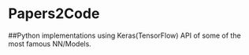 # Papers2Code

##Python implementations using Keras(TensorFlow) API of some of the most famous NN/Models.
